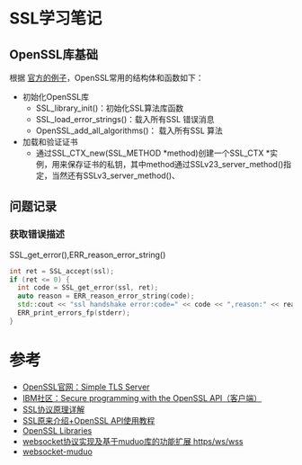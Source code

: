 # SSL学习笔记

## OpenSSL库基础

根据 [官方的例子](https://wiki.openssl.org/index.php/Simple_TLS_Server)，OpenSSL常用的结构体和函数如下：

- 初始化OpenSSL库
  - SSL_library_init()：初始化SSL算法库函数
  - SSL_load_error_strings()：载入所有SSL 错误消息
  - OpenSSL_add_all_algorithms()： 载入所有SSL 算法
- 加载和验证证书
  - 通过SSL_CTX_new(SSL_METHOD *method)创建一个SSL_CTX *实例，用来保存证书的私钥，其中method通过SSLv23_server_method()指定，当然还有SSLv3_server_method()、

## 问题记录

### 获取错误描述

SSL_get_error(),ERR_reason_error_string()

```c++
int ret = SSL_accept(ssl);
if (ret <= 0) {
  int code = SSL_get_error(ssl, ret);
  auto reason = ERR_reason_error_string(code);
  std::cout << "ssl handshake error:code=" << code << ",reason:" << reason << std::endl;
  ERR_print_errors_fp(stderr);
}
```



# 参考

- [OpenSSL官网：Simple TLS Server](https://wiki.openssl.org/index.php/Simple_TLS_Server)
- [IBM社区：Secure programming with the OpenSSL API（客户端）](https://developer.ibm.com/technologies/security/tutorials/l-openssl/)
- [SSL协议原理详解](http://cshihong.blog.csdn.net/article/details/90112705)
- [SSL原来介绍+OpenSSL API使用教程](http://blog.csdn.net/u013673367/article/details/23701279)
- [OpenSSL Libraries](https://www.openssl.org/docs/manmaster/man3/)
- [websocket协议实现及基于muduo库的功能扩展 https/ws/wss](https://blog.csdn.net/weixin_46572141/article/details/104894760)
- [websocket-muduo](https://github.com/chengwuloo/websocket)

